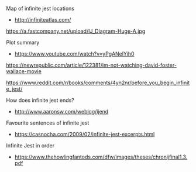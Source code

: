 Map of infinite jest locations
- http://infiniteatlas.com/

https://a.fastcompany.net/upload/IJ_Diagram-Huge-A.jpg

Plot summary
- https://www.youtube.com/watch?v=yPgANelYih0

https://newrepublic.com/article/122381/im-not-watching-david-foster-wallace-movie

https://www.reddit.com/r/books/comments/4yn2nr/before_you_begin_infinite_jest/

How does infinite jest ends?
- http://www.aaronsw.com/weblog/ijend

Favourite sentences of infinite jest
- https://casnocha.com/2009/02/infinite-jest-excerpts.html

Infinite Jest in order
- https://www.thehowlingfantods.com/dfw/images/theses/chronijfinal1.3.pdf

